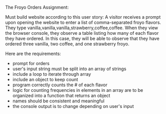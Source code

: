 The Froyo Orders Assignment:

Must build website according to this user story:
A visitor receives a prompt upon opening the website to enter a list of comma-separated froyo flavors. They type vanilla,vanilla,vanilla,strawberry,coffee,coffee. When they view the browser console, they observe a table listing how many of each flavor they have ordered. In this case, they will be able to observe that they have ordered three vanilla, two coffee, and one strawberry froyo.

Here are the requirements:

- prompt for orders
- user's input string must be split into an array of strings
- include a loop to iterate through array
- include an object to keep count
- program correctly counts the # of each flavor
- logic for counting frequencies in elements in an array are to be organized into a function that returns an object
- names should be consistent and meaningful
- the console output is to change depending on user's input
